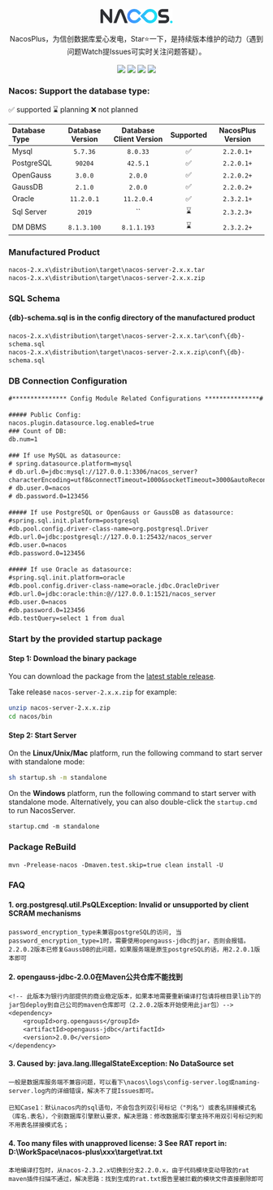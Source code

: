 <p align = "center">
<img src="doc/Nacos_Logo.png" width="28%" syt height="28%" />
<br><br>
NacosPlus，为信创数据库爱心发电，Star⭐一下，是持续版本维护的动力（遇到问题Watch提Issues可实时关注问题答疑）。
<br>
<br>
<a title="GitHub Watchers" target="_blank" href="https://github.com/dylan-tao/nacos-plus/watchers"><img src="https://img.shields.io/github/watchers/dylan-tao/nacos-plus.svg?label=Watchers&style=social"></a>  
<a title="GitHub Stars" target="_blank" href="https://github.com/dylan-tao/nacos-plus/stargazers"><img src="https://img.shields.io/github/stars/dylan-tao/nacos-plus.svg?label=Stars&style=social"></a>  
<a title="GitHub Forks" target="_blank" href="https://github.com/dylan-tao/nacos-plus/network/members"><img src="https://img.shields.io/github/forks/dylan-tao/nacos-plus.svg?label=Forks&style=social"></a>  
<a title="Author GitHub Followers" target="_blank" href="https://github.com/dylan-tao"><img src="https://img.shields.io/github/followers/dylan-tao.svg?label=Followers&style=social"></a>
<br>
</p>

### Nacos: Support the database type: 
✅ supported   ⌛ planning   ❌ not planned

| Database Type     | Database Version | Database Client Version | Supported | NacosPlus Version |
|:------------------|:----------------:|:-----------------------:|:---------:|:-----------------:|
| Mysql             |     `5.7.36`     |        `8.0.33`         |     ✅     |    `2.2.0.1+`     |
| PostgreSQL        |     `90204`      |        `42.5.1`         |     ✅     |    `2.2.0.1+`     |
| OpenGauss         |     `3.0.0`      |         `2.0.0`         |     ✅     |    `2.2.0.2+`     |
| GaussDB           |     `2.1.0`      |         `2.0.0`         |     ✅     |    `2.2.0.2+`     |
| Oracle            |    `11.2.0.1`    |       `11.2.0.4`        |     ✅     |    `2.3.2.1+`     |
| Sql Server        |      `2019`      |          ``             |     ⌛     |    `2.3.2.3+`     |
| DM DBMS           |   `8.1.3.100`    |       `8.1.1.193`       |     ⌛     |    `2.3.2.2+`     |

### Manufactured Product
```
nacos-2.x.x\distribution\target\nacos-server-2.x.x.tar
nacos-2.x.x\distribution\target\nacos-server-2.x.x.zip
```
### SQL Schema
#### {db}-schema.sql is in the config directory of the manufactured product
```
nacos-2.x.x\distribution\target\nacos-server-2.x.x.tar\conf\{db}-schema.sql
nacos-2.x.x\distribution\target\nacos-server-2.x.x.zip\conf\{db}-schema.sql
```
### DB Connection Configuration
```
#*************** Config Module Related Configurations ***************#

##### Public Config:
nacos.plugin.datasource.log.enabled=true
### Count of DB:
db.num=1

### If use MySQL as datasource:
# spring.datasource.platform=mysql
# db.url.0=jdbc:mysql://127.0.0.1:3306/nacos_server?characterEncoding=utf8&connectTimeout=1000&socketTimeout=3000&autoReconnect=true&useUnicode=true&useSSL=false&serverTimezone=UTC
# db.user.0=nacos
# db.password.0=123456

##### If use PostgreSQL or OpenGauss or GaussDB as datasource:
#spring.sql.init.platform=postgresql
#db.pool.config.driver-class-name=org.postgresql.Driver
#db.url.0=jdbc:postgresql://127.0.0.1:25432/nacos_server
#db.user.0=nacos
#db.password.0=123456

##### If use Oracle as datasource:
#spring.sql.init.platform=oracle
#db.pool.config.driver-class-name=oracle.jdbc.OracleDriver
#db.url.0=jdbc:oracle:thin:@//127.0.0.1:1521/nacos_server
#db.user.0=nacos
#db.password.0=123456
#db.testQuery=select 1 from dual
```

### Start by the provided startup package

#### Step 1: Download the binary package 

You can download the package from the [latest stable release](https://github.com/alibaba/nacos/releases).  

Take release `nacos-server-2.x.x.zip` for example:
```sh
unzip nacos-server-2.x.x.zip
cd nacos/bin 
``` 

#### Step 2: Start Server

On the **Linux/Unix/Mac** platform, run the following command to start server with standalone mode: 
```sh
sh startup.sh -m standalone
```

On the **Windows** platform, run the following command to start server with standalone mode.  Alternatively, you can also double-click the `startup.cmd` to run NacosServer.
```
startup.cmd -m standalone
```

### Package ReBuild
```
mvn -Prelease-nacos -Dmaven.test.skip=true clean install -U
```

### FAQ
#### 1. org.postgresql.util.PsQLException: Invalid or unsupported by client SCRAM mechanisms
  ```
  password_encryption_type未兼容postgreSQL的访问, 当password_encryption_type=1时，需要使用opengauss-jdbc的jar，否则会报错。
  2.2.0.2版本已修复GaussDB的此问题，如果服务端是原生postgreSQL的话，用2.2.0.1版本即可
  ```
#### 2. opengauss-jdbc-2.0.0在Maven公共仓库不能找到
  ```
  <!-- 此版本为银行内部提供的商业稳定版本，如果本地需要重新编译打包请将根目录lib下的jar包deploy到自己公司的maven仓库即可（2.2.0.2版本开始使用此jar包）-->
  <dependency>
      <groupId>org.opengauss</groupId>
      <artifactId>opengauss-jdbc</artifactId>
      <version>2.0.0</version>
  </dependency>
  ```
#### 3. Caused by: java.lang.IllegalStateException: No DataSource set
  ```
一般是数据库服务端不兼容问题，可以看下\nacos\logs\config-server.log或naming-server.log内的详细错误，解决不了提Issues即可。

已知Case1：默认nacos内的sql语句，不会包含列双引号标记（"列名"）或表名拼接模式名（库名.表名），个别数据库引擎默认要求，解决思路：修改数据库引擎支持不用双引号标记列和不用表名拼接模式名；
  ```
#### 4. Too many files with unapproved license: 3 See RAT report in: D:\WorkSpace\nacos-plus\xxx\target\rat.txt
  ```
本地编译打包时，从nacos-2.3.2.x切换到分支2.2.0.x，由于代码模块变动导致的rat maven插件扫描不通过，解决思路：找到生成的rat.txt报告里被拦截的模块文件直接删除即可
  ```
